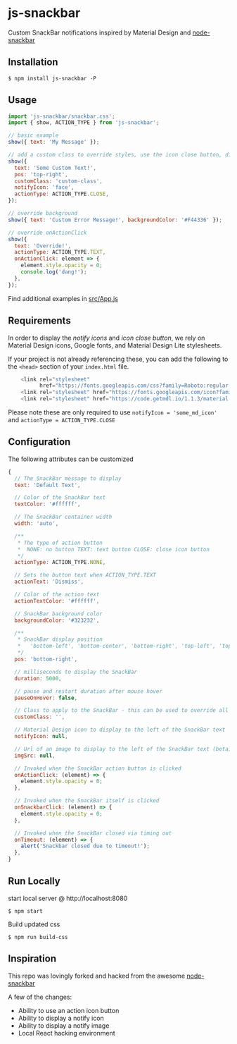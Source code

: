 # js-snackbar

Custom SnackBar notifications inspired by Material Design and [node-snackbar](https://github.com/polonel/SnackBar)

## Installation

`$ npm install js-snackbar -P`

## Usage

```javascript
import 'js-snackbar/snackbar.css';
import { show, ACTION_TYPE } from 'js-snackbar';

// basic example
show({ text: 'My Message' });

// add a custom class to override styles, use the icon close button, display a face notify icon
show({
  text: 'Some Custom Text!',
  pos: 'top-right',
  customClass: 'custom-class',
  notifyIcon: 'face',
  actionType: ACTION_TYPE.CLOSE,
});

// override background
show({ text: 'Custom Error Message!', backgroundColor: '#F44336' });

// override onActionClick
show({
  text: 'Override!',
  actionType: ACTION_TYPE.TEXT,
  onActionClick: element => {
    element.style.opacity = 0;
    console.log('dang!');
  },
});
```

Find additional examples in [src/App.js](https://github.com/johnrhampton/js-snackbar/blob/master/src/App.js)

## Requirements

In order to display the _notify icons_ and _icon close button_, we rely on Material Design icons, Google fonts, and Material Design Lite stylesheets.

If your project is not already referencing these, you can add the following to the `<head>` section of your `index.html` file.

```javascript
    <link rel="stylesheet"
          href="https://fonts.googleapis.com/css?family=Roboto:regular,bold,italic,thin,light,bolditalic,black,medium&amp;lang=en">
    <link rel="stylesheet" href="https://fonts.googleapis.com/icon?family=Material+Icons">
    <link rel="stylesheet" href="https://code.getmdl.io/1.1.3/material.indigo-pink.min.css">
```

Please note these are only required to use `notifyIcon = 'some_md_icon'` and `actionType = ACTION_TYPE.CLOSE`

## Configuration

The following attributes can be customized

```javascript
{
  // The SnackBar message to display
  text: 'Default Text',

  // Color of the SnackBar text
  textColor: '#ffffff',

  // The SnackBar container width
  width: 'auto',

  /**
   * The type of action button
   *  NONE: no button TEXT: text button CLOSE: close icon button
   */
  actionType: ACTION_TYPE.NONE,

  // Sets the button text when ACTION_TYPE.TEXT
  actionText: 'Dismiss',

  // Color of the action text
  actionTextColor: '#ffffff',

  // SnackBar background color
  backgroundColor: '#323232',

  /**
   * SnackBar display position
   *   'bottom-left', 'bottom-center', 'bottom-right', 'top-left', 'top-center', 'top-right'
   */
  pos: 'bottom-right',

  // milliseconds to display the SnackBar
  duration: 5000,

  // pause and restart duration after mouse hover
  pauseOnHover: false,

  // Class to apply to the SnackBar - this can be used to override all styles
  customClass: '',

  // Material Design icon to display to the left of the SnackBar text
  notifyIcon: null,

  // Url of an image to display to the left of the SnackBar text (beta)
  imgSrc: null,

  // Invoked when the SnackBar action button is clicked
  onActionClick: (element) => {
    element.style.opacity = 0;
  },

  // Invoked when the SnackBar itself is clicked
  onSnackbarClick: (element) => {
    element.style.opacity = 0;
  },

  // Invoked when the SnackBar closed via timing out
  onTimeout: (element) => {
    alert('Snackbar closed due to timeout!');
  },
}
```

## Run Locally

start local server @ http://localhost:8080

`$ npm start`

Build updated css

`$ npm run build-css`

## Inspiration

This repo was lovingly forked and hacked from the awesome [node-snackbar](https://github.com/polonel/SnackBar)

A few of the changes:

- Ability to use an action icon button
- Ability to display a notify icon
- Ability to display a notify image
- Local React hacking environment
